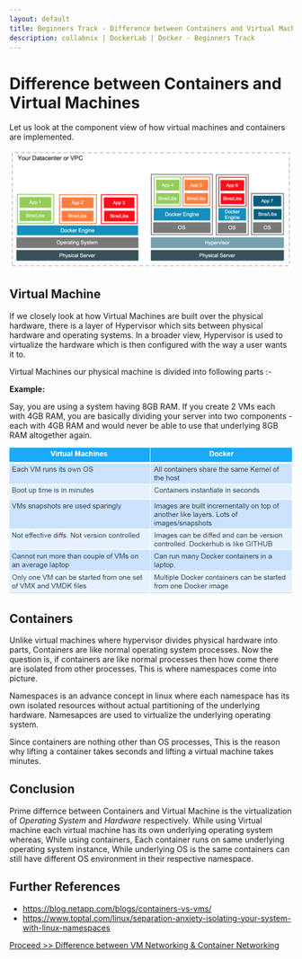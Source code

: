 ```yaml
---
layout: default
title: Beginners Track - Difference between Containers and Virtual Machines
description: collabnix | DockerLab | Docker - Beginners Track
---
```



# Difference between Containers and Virtual Machines

Let us look at the component view of how virtual machines and containers are implemented.



![Component View](https://raw.githubusercontent.com/collabnix/dockerlabs/master/beginners/images/difference-vm-containers.png)

## Virtual Machine

If we closely look at how Virtual Machines are built over the physical hardware, there is a layer of Hypervisor which sits between physical hardware and operating systems. In a broader view, Hypervisor is used to virtualize the hardware which is then configured with the way a user wants it to.

Virtual Machines our physical machine is divided into following parts :-

**Example:**

Say, you are using a system having 8GB RAM. If you create 2 VMs each with 4GB RAM, you are basically dividing your server into two components - each with 4GB RAM and would never be able to use that underlying 8GB RAM altogether again. 

![Component View](https://raw.githubusercontent.com/collabnix/dockerlabs/master/beginners/docker-vs-vm.png)

## Containers

Unlike virtual machines where hypervisor divides physical hardware into parts, Containers are like normal operating system processes. Now the question is, if containers are like normal processes then how come there are isolated from other processes. This is where namespaces come into picture.

Namespaces is an advance concept in linux where each namespace has its own isolated resources without actual partitioning of the underlying hardware. Namesapces are used to virtualize the underlying operating system.

Since containers are nothing other than OS processes, This is the reason why lifting a container takes seconds and lifting a virtual machine takes minutes.

## Conclusion

Prime differnce between Containers and Virtual Machine is the virtualization of *Operating System* and *Hardware* respectively. While using Virtual machine each virtual machine has its own underlying operating system whereas, While using containers, Each container runs on same underlying operating system instance, While underlying OS is the same containers can still have different OS environment in their respective namespace.

## Further References

* https://blog.netapp.com/blogs/containers-vs-vms/
* https://www.toptal.com/linux/separation-anxiety-isolating-your-system-with-linux-namespaces 

[Proceed >> Difference between VM Networking & Container Networking](https://collabnix.github.io/dockerlabs/beginners/difference-vmnetwork-docker-networking.html)

